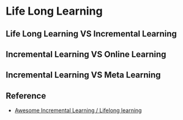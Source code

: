 # Life Long Learning

## Life Long Learning VS Incremental Learning

## Incremental Learning VS Online Learning

## Incremental Learning VS Meta Learning

## Reference 

* [Awesome Incremental Learning / Lifelong learning](https://github.com/xialeiliu/Awesome-Incremental-Learning)
